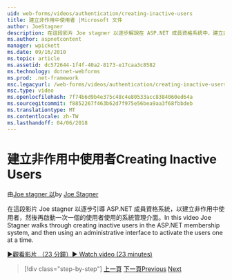 ```yaml
---
uid: web-forms/videos/authentication/creating-inactive-users
title: 建立非作用中使用者 |Microsoft 文件
author: JoeStagner
description: 在這段影片 Joe stagner 以逐步解說在 ASP.NET 成員資格系統中，建立非作用中使用者，然後使用系統管理介面啟用使用者一...
ms.author: aspnetcontent
manager: wpickett
ms.date: 09/16/2010
ms.topic: article
ms.assetid: dc572644-1f4f-40a2-8173-e17caa3c8582
ms.technology: dotnet-webforms
ms.prod: .net-framework
msc.legacyurl: /web-forms/videos/authentication/creating-inactive-users
msc.type: video
ms.openlocfilehash: 7f74b6d9b4e375c48c4e80533acc8384060ed64a
ms.sourcegitcommit: f8852267f463b62d7f975e56bea9aa3f68fbbdeb
ms.translationtype: MT
ms.contentlocale: zh-TW
ms.lasthandoff: 04/06/2018
---
```

<a name="creating-inactive-users"></a><span data-ttu-id="eb1fc-103">建立非作用中使用者</span><span class="sxs-lookup"><span data-stu-id="eb1fc-103">Creating Inactive Users</span></span>
====================
<span data-ttu-id="eb1fc-104">由[Joe stagner 以](https://github.com/JoeStagner)</span><span class="sxs-lookup"><span data-stu-id="eb1fc-104">by [Joe Stagner](https://github.com/JoeStagner)</span></span>

<span data-ttu-id="eb1fc-105">在這段影片 Joe stagner 以逐步引導 ASP.NET 成員資格系統，以建立非作用中使用者，然後再啟動一次一個的使用者使用的系統管理介面。</span><span class="sxs-lookup"><span data-stu-id="eb1fc-105">In this video Joe Stagner walks through creating inactive users in the ASP.NET membership system, and then using an administrative interface to activate the users one at a time.</span></span>

[<span data-ttu-id="eb1fc-106">&#9654;觀看影片 （23 分鐘）</span><span class="sxs-lookup"><span data-stu-id="eb1fc-106">&#9654; Watch video (23 minutes)</span></span>](https://channel9.msdn.com/Blogs/ASP-NET-Site-Videos/creating-inactive-users)

> [!div class="step-by-step"]
> <span data-ttu-id="eb1fc-107">[上一頁](simple-web-service-authentication.md)
> [下一頁](sql-injection-defense.md)</span><span class="sxs-lookup"><span data-stu-id="eb1fc-107">[Previous](simple-web-service-authentication.md)
[Next](sql-injection-defense.md)</span></span>
